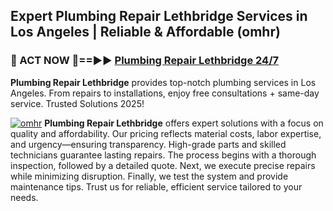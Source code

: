 ## Expert Plumbing Repair Lethbridge Services in Los Angeles | Reliable & Affordable (omhr)  

<h3>🚿 ACT NOW 🌟==►► <a href="https://tinyurl.com/2ne6vx2x" rel="nofollow">Plumbing Repair Lethbridge 24/7</a></h3>

**Plumbing Repair Lethbridge** provides top-notch plumbing services in Los Angeles. From repairs to installations, enjoy free consultations + same-day service. Trusted Solutions 2025!

[![omhr](https://i.imgur.com/4PFF4AK.jpeg)](https://tinyurl.com/2ne6vx2x)
**Plumbing Repair Lethbridge** offers expert solutions with a focus on quality and affordability. Our pricing reflects material costs, labor expertise, and urgency—ensuring transparency. High-grade parts and skilled technicians guarantee lasting repairs. The process begins with a thorough inspection, followed by a detailed quote. Next, we execute precise repairs while minimizing disruption. Finally, we test the system and provide maintenance tips. Trust us for reliable, efficient service tailored to your needs.